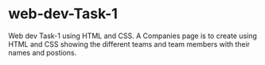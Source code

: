 # web-dev-Task-1
Web dev Task-1 using HTML and CSS.
A Companies page is to create using HTML and CSS showing the different teams and team members with their names and postions.
